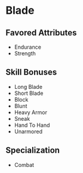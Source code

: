 # Blade


## Favored Attributes
- Endurance
- Strength

## Skill Bonuses
- Long Blade
- Short Blade
- Block
- Blunt
- Heavy Armor
- Sneak
- Hand To Hand
- Unarmored

## Specialization
- Combat